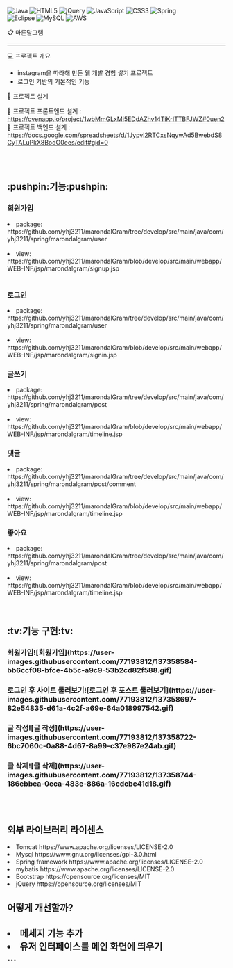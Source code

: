 ![Java](https://img.shields.io/badge/java-%23ED8B00.svg?style=for-the-badge&logo=java&logoColor=white)
![HTML5](https://img.shields.io/badge/html5-%23E34F26.svg?style=for-the-badge&logo=html5&logoColor=white)
![jQuery](https://img.shields.io/badge/jquery-%230769AD.svg?style=for-the-badge&logo=jquery&logoColor=white)
![JavaScript](https://img.shields.io/badge/javascript-%23323330.svg?style=for-the-badge&logo=javascript&logoColor=%23F7DF1E)
![CSS3](https://img.shields.io/badge/css3-%231572B6.svg?style=for-the-badge&logo=css3&logoColor=white)
![Spring](https://img.shields.io/badge/spring-%236DB33F.svg?style=for-the-badge&logo=spring&logoColor=white)  
![Eclipse](https://img.shields.io/badge/Eclipse-FE7A16.svg?style=for-the-badge&logo=Eclipse&logoColor=white)
![MySQL](https://img.shields.io/badge/mysql-%2300f.svg?style=for-the-badge&logo=mysql&logoColor=white)
![AWS](https://img.shields.io/badge/AWS-%23FF9900.svg?style=for-the-badge&logo=amazon-aws&logoColor=white)

:clipboard: 마른달그램

<hr>

:computer: 프로젝트 개요

  <ul>
    <li>instagram을 따라해 만든 웹 개발 경험 쌓기 프로젝트</li>
    <li>로그인 기반의 기본적인 기능</li>
  </ul>
  
:nut_and_bolt: 프로젝트 설계

:floppy_disk: 프로젝트 프론트엔드 설계 : https://ovenapp.io/project/1wbMmGLxMi5EDdAZhv14TiKrITTBFJWZ#0uen2
<br>
:floppy_disk: 프로젝트 백엔드 설계 : https://docs.google.com/spreadsheets/d/1Jypvl2RTCxsNqywAd5BwebdS8CyTALuPkX8BodO0ees/edit#gid=0

<br>
<br>

  <h2>:pushpin:기능:pushpin:</h2>

  <h3>회원가입</h3>
     <li>package: https://github.com/yhj3211/marondalGram/tree/develop/src/main/java/com/yhj3211/spring/marondalgram/user</li>
     <br>
     <li>view: https://github.com/yhj3211/marondalGram/blob/develop/src/main/webapp/WEB-INF/jsp/marondalgram/signup.jsp</li>
     <br>
    
   <h3>로그인</h3>
     <li>package: https://github.com/yhj3211/marondalGram/tree/develop/src/main/java/com/yhj3211/spring/marondalgram/user</li>
     <br>
     <li>view: https://github.com/yhj3211/marondalGram/blob/develop/src/main/webapp/WEB-INF/jsp/marondalgram/signin.jsp</li>
 
   <h3>글쓰기</h3>
     <li>package: https://github.com/yhj3211/marondalGram/tree/develop/src/main/java/com/yhj3211/spring/marondalgram/post</li>
     <br>
     <li>view: https://github.com/yhj3211/marondalGram/blob/develop/src/main/webapp/WEB-INF/jsp/marondalgram/timeline.jsp</li>
     
   <h3>댓글</h3>
     <li>package: https://github.com/yhj3211/marondalGram/tree/develop/src/main/java/com/yhj3211/spring/marondalgram/post/comment</li>
     <br>
     <li>view: https://github.com/yhj3211/marondalGram/blob/develop/src/main/webapp/WEB-INF/jsp/marondalgram/timeline.jsp</li>  
     
   <h3>좋아요</h3>
     <li>package: https://github.com/yhj3211/marondalGram/tree/develop/src/main/java/com/yhj3211/spring/marondalgram/post</li>
     <br>
     <li>view: https://github.com/yhj3211/marondalGram/blob/develop/src/main/webapp/WEB-INF/jsp/marondalgram/timeline.jsp</li>  
    
   <br>
   <br>
   
   <h2>:tv:기능 구현:tv:</h2>
   <h3>회원가입![회원가입](https://user-images.githubusercontent.com/77193812/137358584-bb6ccf08-bfce-4b5c-a9c9-53b2cd82f588.gif)</h3>
   <h3>로그인 후 사이트 둘러보기![로그인 후 포스트 둘러보기](https://user-images.githubusercontent.com/77193812/137358697-82e54835-d61a-4c2f-a69e-64a018997542.gif)</h3> 
   <h3>글 작성![글 작성](https://user-images.githubusercontent.com/77193812/137358722-6bc7060c-0a88-4d67-8a99-c37e987e24ab.gif)</h3> 
   <h3>글 삭제![글 삭제](https://user-images.githubusercontent.com/77193812/137358744-186ebbea-0eca-483e-886a-16cdcbe41d18.gif)</h3> 
   
   
   <br>
   <br>
   
  
  <h2>외부 라이브러리 라이센스</h2>
     <li>Tomcat https://www.apache.org/licenses/LICENSE-2.0</li>
     <li>Mysql https://www.gnu.org/licenses/gpl-3.0.html</li>
     <li>Spring framework https://www.apache.org/licenses/LICENSE-2.0</li>
     <li>mybatis https://www.apache.org/licenses/LICENSE-2.0</li>
     <li>Bootstrap https://opensource.org/licenses/MIT</li>
     <li>jQuery https://opensource.org/licenses/MIT</li>
 
  <h2>어떻게 개선할까?<h2>
    <li>메세지 기능 추가</li>
    <li>유저 인터페이스를 메인 화면에 띄우기</li>
    ...
  
  
 
 
 

